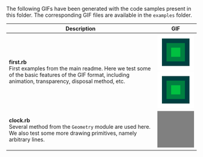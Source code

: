 The following GIFs have been generated with the code samples present in this folder. The corresponding GIF files are available in the `examples` folder.

|Description|GIF|
|---|:---:|
|**first.rb** <br>First examples from the main readme. Here we test some of the basic features of the GIF format, including animation, transparency, disposal method, etc.|![First example](../res/first_a.gif) ![First example](../res/first_b.gif)|
|**clock.rb** <br>Several method from the `Geometry` module are used here. We also test some more drawing primitives, namely arbitrary lines.|![First example](../res/clock.gif)|